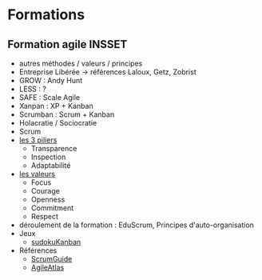 # Formations

## Formation agile INSSET
- autres méthodes / valeurs / principes
 - Entreprise Libérée -> références Laloux, Getz, Zobrist
 - GROW : Andy Hunt
 - LESS : ?
 - SAFE : Scale Agile
 - Xanpan : XP + Kanban
 - Scrumban : Scrum + Kanban
 - Holacratie / Sociocratie
- Scrum
 - [les 3 piliers](http://www.scrumguides.org/scrum-guide.html)
   - Transparence
   - Inspection
   - Adaptabilité
 - [les valeurs](http://agileatlas.org)
   - Focus
   - Courage
   - Openness
   - Commitment
   - Respect
- déroulement de la formation : EduScrum, Principes d'auto-organisation
- Jeux
  - [sudokuKanban](http://www.unbounddna.com/resources/agile-games/sudokuban-a-kanban-in-action-puzzle-game/)
- Références
  - [ScrumGuide](http://www.scrumguides.org/scrum-guide.html)
  - [AgileAtlas](http://agileatlas.org)


 
